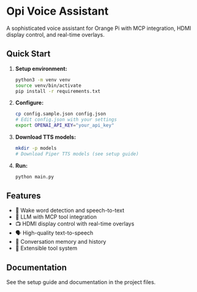 # Opi Voice Assistant

A sophisticated voice assistant for Orange Pi with MCP integration, HDMI display control, and real-time overlays.

## Quick Start

1. **Setup environment:**
   ```bash
   python3 -m venv venv
   source venv/bin/activate
   pip install -r requirements.txt
   ```

2. **Configure:**
   ```bash
   cp config.sample.json config.json
   # Edit config.json with your settings
   export OPENAI_API_KEY="your_api_key"
   ```

3. **Download TTS models:**
   ```bash
   mkdir -p models
   # Download Piper TTS models (see setup guide)
   ```

4. **Run:**
   ```bash
   python main.py
   ```

## Features

- 🎤 Wake word detection and speech-to-text
- 🧠 LLM with MCP tool integration
- 📺 HDMI display control with real-time overlays
- 🗣️ High-quality text-to-speech
- 💾 Conversation memory and history
- 🔧 Extensible tool system

## Documentation

See the setup guide and documentation in the project files.
